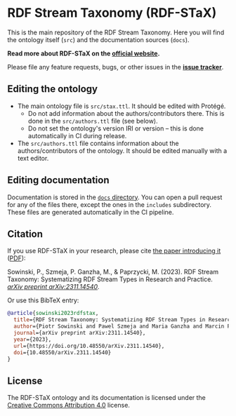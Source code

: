 # RDF Stream Taxonomy (RDF-STaX)

This is the main repository of the RDF Stream Taxonomy. Here you will find the ontology itself (`src`) and the documentation sources (`docs`).

**Read more about RDF-STaX on the [official website](https://w3id.org/stax/).**

Please file any feature requests, bugs, or other issues in the **[issue tracker](https://github.com/RDF-STaX/rdf-stax.github.io/issues)**.

## Editing the ontology

- The main ontology file is `src/stax.ttl`. It should be edited with Protégé.
    - Do not add information about the authors/contributors there. This is done in the `src/authors.ttl` file (see below).
    - Do not set the ontology's version IRI or version – this is done automatically in CI during release.
- The `src/authors.ttl` file contains information about the authors/contributors of the ontology. It should be edited manually with a text editor.

## Editing documentation

Documentation is stored in the [`docs` directory](https://github.com/RDF-STaX/rdf-stax.github.io/tree/main/docs). You can open a pull request for any of the files there, except the ones in the `includes` subdirectory. These files are generated automatically in the CI pipeline.

## Citation

If you use RDF-STaX in your research, please cite [the paper introducing it](https://arxiv.org/abs/2311.14540) ([PDF](https://arxiv.org/pdf/2311.14540.pdf)):

Sowinski, P., Szmeja, P. Ganzha, M., & Paprzycki, M. (2023). RDF Stream Taxonomy: Systematizing RDF Stream Types in Research and Practice. _[arXiv preprint arXiv:2311.14540](https://arxiv.org/abs/2311.14540)_.

Or use this BibTeX entry:

```bibtex
@article{sowinski2023rdfstax,
  title={RDF Stream Taxonomy: Systematizing RDF Stream Types in Research and Practice}, 
  author={Piotr Sowinski and Pawel Szmeja and Maria Ganzha and Marcin Paprzycki},
  journal={arXiv preprint arXiv:2311.14540},
  year={2023},
  url={https://doi.org/10.48550/arXiv.2311.14540},
  doi={10.48550/arXiv.2311.14540}
}
```

## License

The RDF-STaX ontology and its documentation is licensed under the [Creative Commons Attribution 4.0](https://creativecommons.org/licenses/by/4.0/) license.
